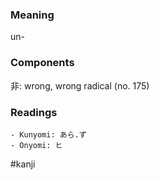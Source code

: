 ### Meaning

un-

### Components

非: wrong, wrong radical (no. 175)

### Readings

```
- Kunyomi: あら.ず
- Onyomi: ヒ
```

#kanji